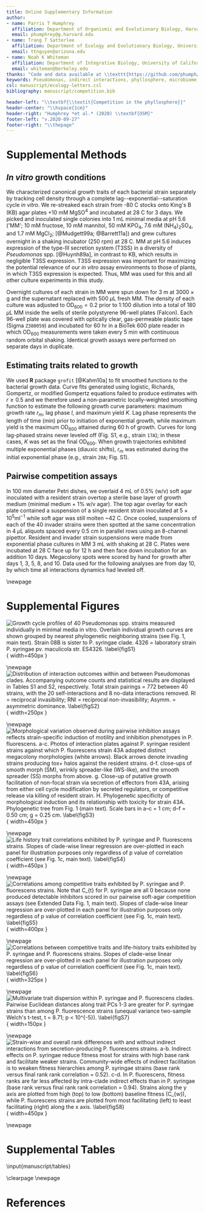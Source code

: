 ```yaml
---
title: Online Supplementary Information
author:
- name: Parris T Humphrey
  affiliation: Department of Organismic and Evolutionary Biology, Harvard University, Cambridge, MA. USA \newline Department of Ecology and Evolutionary Biology, University of Arizona, Tucson, AZ, USA
  email: phumphrey@g.harvard.edu
- name: Trang T Satterlee
  affiliation: Department of Ecology and Evolutionary Biology, University of Arizona, Tucson, AZ, USA
  email: ttnguyen@arizona.edu
- name: Noah K Whiteman
  affiliation: Department of Integrative Biology, University of California, Berkeley, CA. USA \newline Department of Ecology and Evolutionary Biology, University of Arizona, Tucson, AZ, USA
  email: whiteman@berkeley.edu
thanks: "Code and data available at \\texttt{https://github.com/phumph/competitive\\_hierarchies}."
keywords: Pseudomonas, indirect interactions, phyllosphere, microbiome, phytopathogen
csl: manuscript/ecology-letters.csl
bibliography: manuscript/competition.bib

header-left: "\\textbf{\\textit{Competition in the phyllosphere}}"
header-center: "\\hspace{1cm}"
header-right: "Humphrey *et al.* (2020) \\textbf{OSM}"
footer-left: "v.2020-09-27"
footer-right: "\\thepage"
---
```


# Supplemental Methods

## *In vitro* growth conditions

We characterized canonical growth traits of each bacterial strain separately by tracking cell density through a complete lag--exponential--saturation cycle *in vitro*. We re-streaked each strain from -80 C stocks onto King's B (KB) agar plates +10 mM MgSO<sup>4</sup> and incubated at 28 C for 3 days. We picked and inoculated single colonies into 1 mL minimal media at pH 5.6 ('MM'; 10 mM fructose, 10 mM mannitol, 50 mM KPO<sub>4</sub>, 7.6 mM (NH<sub>4</sub>)<sub>2</sub>SO<sub>4</sub>, and 1.7 mM MgCl<sub>2</sub>; [@Mudgett99a; @Barrett11a]) and grew cultures overnight in a shaking incubator (250 rpm) at 28 C. MM at pH 5.6 induces expression of the type-III secretion system (T3SS) in a diversity of *Pseudomonas* spp. [@Huynh89a], in contrast to KB, which results in negligible T3SS expression. T3SS expression was important for maximizing the potential relevance of our *in vitro* assay environments to those of plants, in which T3SS expression is expected. Thus, MM was used for this and all other culture experiments in this study.

Overnight cultures of each strain in MM were spun down for 3 m at $3000 \times \text{g}$ and the supernatant replaced with 500 $\mu$L fresh MM. The density of each culture was adjusted to $\text{OD}_{600} = 0.2$ prior to 1:100 dilution into a total of 180 $\mu\text{L}$ MM inside the wells of sterile polystyrene 96-well plates (Falcon). Each 96-well plate was covered with optically clear, gas-permeable plastic tape (Sigma `Z380059`) and incubated for 60 hr in a BioTek 600 plate reader in which $\text{OD}_{600}$ measurements were taken every 5 min with continuous random orbital shaking. Identical growth assays were performed on separate days in duplicate.

## Estimating traits related to growth

We used **R** package `grofit` [@Kahm10a] to fit smoothed functions to the bacterial growth data. Curve fits generated using logistic, Richards, Gompertz, or modified Gompertz equations failed to produce estimates with $r \geq 0.5$ and we therefore used a non-parametric locally-weighted smoothing function to estimate the following growth curve parameters: maximum growth rate $r_m$, lag phase $l$, and maximum yield $K$. Lag phase represents the length of time (min) prior to initiation of exponential growth, while maximum yield is the maximum $\text{OD}_{600}$ attained during 60 h of growth. Curves for long lag-phased strains never leveled off (Fig. S1, e.g., strain `17A`); in these cases, $K$ was set as the final $\text{OD}_{600}$. When growth trajectories exhibited multiple exponential phases (diauxic shifts), $r_m$ was estimated during the initial exponential phase (e.g., strain `20A`; Fig. S1).

## Pairwise competition assays

In 100 mm diameter Petri dishes, we overlaid 4 mL of 0.5% (w/v) soft agar inoculated with a resident strain overtop a sterile base layer of growth medium (minimal medium + 1% w/v agar). The top agar overlay for each plate contained a suspension of a single resident strain inoculated at $5 \times 10^{5} \text{ml}^{-1}$ while soft agar was still molten ~42 C. Once cooled, suspensions of each of the 40 invader strains were then spotted at the same concentration in 4 $\mu$L aliquots spaced every 0.5 cm in parallel rows using an 8-channel pipettor. Resident and invader strain suspensions were made from exponential phase cultures in MM 3 mL with shaking at 28 C. Plates were incubated at 28 C face up for 12 h and then face down incubation for an addition 10 days. Megacolony spots were scored by hand for growth after days 1, 3, 5, 8, and 10. Data used for the following analyses are from day 10, by which time all interactions dynamics had leveled off.

\newpage
# Supplemental Figures

<!-- ********* -->
<!-- FIGURE S1 -->
<!-- ********* -->

![**Growth cycle profiles of 40 *Pseudomonas* spp. strains measured individually in minimal media *in vitro*.** Overlain individual growth curves are shown grouped by nearest phylogenetic neighboring strains (see Fig. 1, main text). Strain `08B` is sister to *P. syringae* clade. `4326` = laboratory strain *P. syringae* pv. maculicola str. `ES4326`. \label{figS1}](manuscript/figures/figureS1.png){ width=450px }

<!-- ********* -->
<!-- FIGURE S2 -->
<!-- ********* -->

\newpage
![**Distribution of interaction outcomes within and between *Pseudomonas* clades**. Accompanying outcome counts and statistical results are displayed in Tables S1 and S2, respectively. Total strain pairings = 772 between 40 strains, with the 20 self-interactions and 8 no-data interactions removed. `RI` = reciprocal invasibility; `RNI` = reciprocal non-invasibility; `Asymm.` = asymmetric dominance. \label{figS2}](manuscript/figures/figureS2.png){ width=250px }

<!-- ********* -->
<!-- FIGURE S3 -->
<!-- ********* -->

\newpage
![**Morphological variation observed during pairwise inhibition assays reflects strain-specific induction of motility and inhibition phenotypes in *P. fluorescens*.** **a-c**. Photos of interaction plates against *P. syringae* resident strains against which *P. fluorescens* strain `43A` adopted distinct megacolony morphologies (white arrows). Black arrows denote invading strains producing tox+ halos against the resident strains. **d-f**. close-ups of smooth morph (SM), wrinkly spreader-like (WS-like), and the smooth spreader (SS) morphs from above. **g**. Close-up of putative growth facilitation of non-focal strain via secretion of effectors from 43A, arising from either cell cycle modification by secreted regulators, or competitive release via killing of resident strain. H. Phylogenetic specificity of morphological induction and its relationship with toxicity for strain `43A`. Phylogenetic tree from Fig. 1 (main text). Scale bars in **a–c** = 1 cm; **d–f** = 0.50 cm; **g** = 0.25 cm. \label{figS3}](manuscript/figures/figureS3.png){ width=450px }

<!-- ********* -->
<!-- FIGURE S4 -->
<!-- ********* -->

\newpage
![**Life history trait correlations exhibited by *P. syringae* and *P. fluorescens* strains.** Slopes of clade-wise linear regression are over-plotted in each panel for illustration purposes only regardless of $p$ value of correlation coefficient (see Fig. 1c, main text). \label{figS4}](manuscript/figures/figureS4.png){ width=450px }

<!-- ********* -->
<!-- FIGURE S5 -->
<!-- ********* -->

\newpage
![**Correlations among competitive traits exhibited by *P. syringae* and *P. fluorescens* strains.** Note that $C_{t}$ for *P. syringae* are all 0 because none produced detectable inhibitors scored in our pairwise soft-agar competition assays (see Extended Data Fig. 1, main text). Slopes of clade-wise linear regression are over-plotted in each panel for illustration purposes only regardless of $p$ value of correlation coefficient (see Fig. 1c, main text). \label{figS5}](manuscript/figures/figureS5.png){ width=400px }

<!-- ********* -->
<!-- FIGURE S6 -->
<!-- ********* -->

\newpage
![**Correlations between competitive traits and life-history traits exhibited by *P. syringae* and *P. fluorescens* strains.** Slopes of clade-wise linear regression are over-plotted in each panel for illustration purposes only regardless of $p$ value of correlation coefficient (see Fig. 1c, main text). \label{figS6}](manuscript/figures/figureS6.png){ width=325px }

<!-- ********* -->
<!-- FIGURE S7 -->
<!-- ********* -->

\newpage
![**Multivariate trait dispersion within *P. syringae* and *P. fluorescens* clades**. Pairwise Euclidean distances along trait PCs 1-3 are greater for *P. syringae* strains than among *P. fluorescence* strains (unequal variance two-sample Welch's $t$-test, $t = 8.71; p < 10^{-5}$). \label{figS7}](manuscript/figures/figureS7.png){ width=150px }

<!-- ********* -->
<!-- FIGURE S8 -->
<!-- ********* -->

\newpage
![**Strain-wise and overall rank differences with and without indirect interactions from secretion-producing *P. fluorescens* strains**. **a-b.** Indirect effects on *P. syringae* reduce fitness most for strains with high base rank and facilitate weaker strains. Community-wide effects of indirect facilitation is to weaken fitness hierarchies among *P. syringae* strains (base rank versus final rank rank correlation = 0.52). **c-d.** In *P. fluorescens*, fitness ranks are far less affected by intra-clade indirect effects than in *P. syringae* (base rank versus final rank rank correlation $= 0.94$). Strains along the $y$ axis are plotted from high (top) to low (bottom) baseline fitness ($C_{w}$), while *P. fluorescens* strains are plotted from most facilitating (left) to least facilitating (right) along the $x$ axis. \label{figS8}](manuscript/figures/figureS8.png){ width=450px }

\newpage

# Supplemental Tables

\input{manuscript/tables}

\clearpage
\newpage

# References
